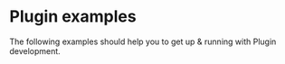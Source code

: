 # Plugin examples

The following examples should help you to get up & running with Plugin development.
